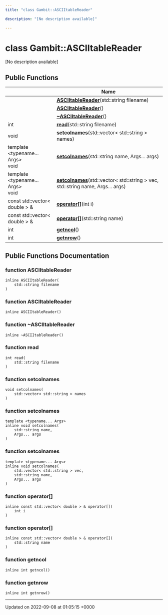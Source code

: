 ```yaml
---
title: "class Gambit::ASCIItableReader"

description: "[No description available]"

---
```


# class Gambit::ASCIItableReader



[No description available]

## Public Functions

|                | Name           |
| -------------- | -------------- |
| | **[ASCIItableReader](/documentation/code/classes/classgambit_1_1asciitablereader/)**(std::string filename) |
| | **[ASCIItableReader](/documentation/code/classes/classgambit_1_1asciitablereader/)**() |
| | **[~ASCIItableReader](/documentation/code/classes/classgambit_1_1asciitablereader/)**() |
| int | **[read](/documentation/code/classes/classgambit_1_1asciitablereader/)**(std::string filename) |
| void | **[setcolnames](/documentation/code/classes/classgambit_1_1asciitablereader/)**(std::vector< std::string > names) |
| template <typename... Args\> <br>void | **[setcolnames](/documentation/code/classes/classgambit_1_1asciitablereader/)**(std::string name, Args... args) |
| template <typename... Args\> <br>void | **[setcolnames](/documentation/code/classes/classgambit_1_1asciitablereader/)**(std::vector< std::string > vec, std::string name, Args... args) |
| const std::vector< double > & | **[operator[]](/documentation/code/classes/classgambit_1_1asciitablereader/)**(int i) |
| const std::vector< double > & | **[operator[]](/documentation/code/classes/classgambit_1_1asciitablereader/)**(std::string name) |
| int | **[getncol](/documentation/code/classes/classgambit_1_1asciitablereader/)**() |
| int | **[getnrow](/documentation/code/classes/classgambit_1_1asciitablereader/)**() |

## Public Functions Documentation

### function ASCIItableReader

```
inline ASCIItableReader(
    std::string filename
)
```


### function ASCIItableReader

```
inline ASCIItableReader()
```


### function ~ASCIItableReader

```
inline ~ASCIItableReader()
```


### function read

```
int read(
    std::string filename
)
```


### function setcolnames

```
void setcolnames(
    std::vector< std::string > names
)
```


### function setcolnames

```
template <typename... Args>
inline void setcolnames(
    std::string name,
    Args... args
)
```


### function setcolnames

```
template <typename... Args>
inline void setcolnames(
    std::vector< std::string > vec,
    std::string name,
    Args... args
)
```


### function operator[]

```
inline const std::vector< double > & operator[](
    int i
)
```


### function operator[]

```
inline const std::vector< double > & operator[](
    std::string name
)
```


### function getncol

```
inline int getncol()
```


### function getnrow

```
inline int getnrow()
```


-------------------------------

Updated on 2022-09-08 at 01:05:15 +0000